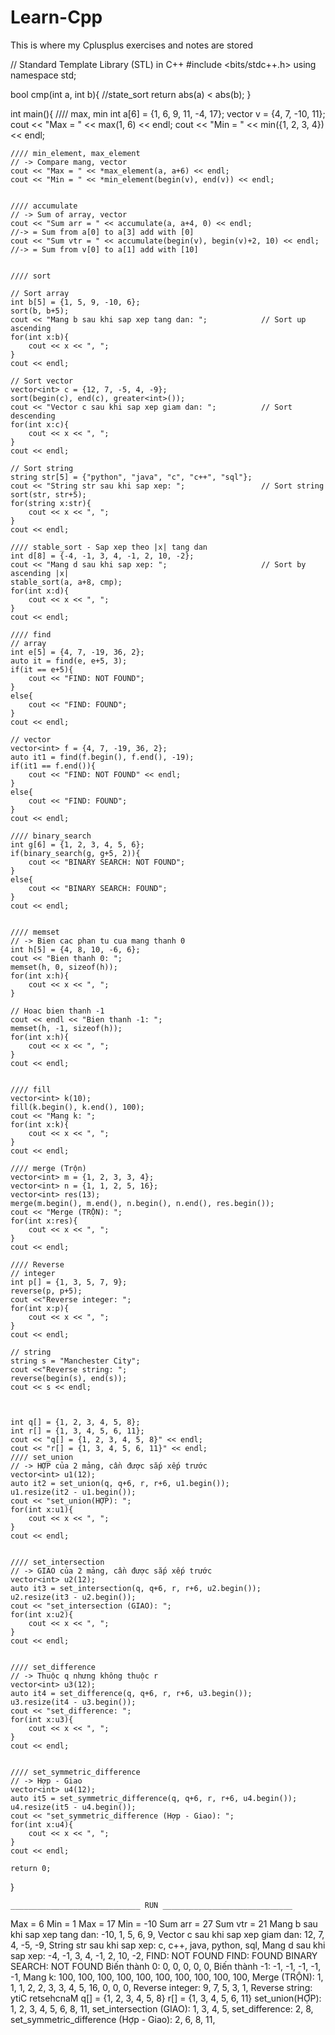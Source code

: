 # Learn-Cpp

This is where my Cplusplus exercises and notes are stored

// Standard Template Library (STL) in C++ 
#include <bits/stdc++.h>
using namespace std;

bool cmp(int a, int b){  //state_sort
    return abs(a) < abs(b);
}

int main(){
	//// max, min
    int a[6] = {1, 6, 9, 11, -4, 17};
    vector<int> v = {4, 7, -10, 11};
    cout << "Max = " << max(1, 6) << endl;
    cout << "Min = " << min({1, 2, 3, 4}) << endl;


    //// min_element, max_element
    // -> Compare mang, vector
	cout << "Max = " << *max_element(a, a+6) << endl;
    cout << "Min = " << *min_element(begin(v), end(v)) << endl;
    

    //// accumulate
    // -> Sum of array, vector
    cout << "Sum arr = " << accumulate(a, a+4, 0) << endl;
    //-> = Sum from a[0] to a[3] add with [0]
    cout << "Sum vtr = " << accumulate(begin(v), begin(v)+2, 10) << endl;
    //-> = Sum from v[0] to a[1] add with [10]
	

    //// sort

    // Sort array
    int b[5] = {1, 5, 9, -10, 6};
    sort(b, b+5);
    cout << "Mang b sau khi sap xep tang dan: ";            // Sort up ascending
    for(int x:b){
        cout << x << ", ";
    }
    cout << endl;

    // Sort vector
    vector<int> c = {12, 7, -5, 4, -9};
    sort(begin(c), end(c), greater<int>());
    cout << "Vector c sau khi sap xep giam dan: ";          // Sort descending
    for(int x:c){
        cout << x << ", ";
    }
    cout << endl;

    // Sort string
    string str[5] = {"python", "java", "c", "c++", "sql"};
    cout << "String str sau khi sap xep: ";                 // Sort string
    sort(str, str+5);
    for(string x:str){
        cout << x << ", ";
    }
    cout << endl;

    //// stable_sort - Sap xep theo |x| tang dan
    int d[8] = {-4, -1, 3, 4, -1, 2, 10, -2};
    cout << "Mang d sau khi sap xep: ";                     // Sort by ascending |x|
    stable_sort(a, a+8, cmp);
    for(int x:d){
        cout << x << ", ";
    }
    cout << endl;

    //// find
    // array
    int e[5] = {4, 7, -19, 36, 2};
    auto it = find(e, e+5, 3);
    if(it == e+5){
        cout << "FIND: NOT FOUND";
    }
    else{
        cout << "FIND: FOUND";
    }
    cout << endl;

    // vector
    vector<int> f = {4, 7, -19, 36, 2};
    auto it1 = find(f.begin(), f.end(), -19);
    if(it1 == f.end()){
        cout << "FIND: NOT FOUND" << endl;
    }
    else{
        cout << "FIND: FOUND";
    }
    cout << endl;

    //// binary_search
    int g[6] = {1, 2, 3, 4, 5, 6};
    if(binary_search(g, g+5, 2)){
        cout << "BINARY SEARCH: NOT FOUND";
    }
    else{
        cout << "BINARY SEARCH: FOUND";
    }
    cout << endl;


    //// memset
    // -> Bien cac phan tu cua mang thanh 0
    int h[5] = {4, 8, 10, -6, 6};
    cout << "Bien thanh 0: ";
    memset(h, 0, sizeof(h));
    for(int x:h){
        cout << x << ", ";
    }

    // Hoac bien thanh -1
    cout << endl << "Bien thanh -1: ";
    memset(h, -1, sizeof(h));
    for(int x:h){
        cout << x << ", ";
    }
    cout << endl;


    //// fill
    vector<int> k(10);
    fill(k.begin(), k.end(), 100);
    cout << "Mang k: ";
    for(int x:k){
        cout << x << ", ";
    }
    cout << endl;

    //// merge (Trộn)
    vector<int> m = {1, 2, 3, 3, 4};
    vector<int> n = {1, 1, 2, 5, 16};
    vector<int> res(13);
    merge(m.begin(), m.end(), n.begin(), n.end(), res.begin());
    cout << "Merge (TRỘN): ";
    for(int x:res){
        cout << x << ", ";
    }
    cout << endl;

    //// Reverse
    // integer
    int p[] = {1, 3, 5, 7, 9};
    reverse(p, p+5);
    cout <<"Reverse integer: ";
    for(int x:p){
        cout << x << ", ";
    }
    cout << endl;

    // string
    string s = "Manchester City";
    cout <<"Reverse string: ";
    reverse(begin(s), end(s));
    cout << s << endl;



    int q[] = {1, 2, 3, 4, 5, 8};
    int r[] = {1, 3, 4, 5, 6, 11};
    cout << "q[] = {1, 2, 3, 4, 5, 8}" << endl;
    cout << "r[] = {1, 3, 4, 5, 6, 11}" << endl;
    //// set_union
    // -> HỢP của 2 mảng, cần được sắp xếp trước
    vector<int> u1(12);
    auto it2 = set_union(q, q+6, r, r+6, u1.begin());
    u1.resize(it2 - u1.begin());
    cout << "set_union(HỢP): ";
    for(int x:u1){
        cout << x << ", ";
    }
    cout << endl;


    //// set_intersection
    // -> GIAO của 2 mảng, cần được sắp xếp trước
    vector<int> u2(12);
    auto it3 = set_intersection(q, q+6, r, r+6, u2.begin());
    u2.resize(it3 - u2.begin());
    cout << "set_intersection (GIAO): ";
    for(int x:u2){
        cout << x << ", ";
    }
    cout << endl;


    //// set_difference
    // -> Thuộc q nhưng không thuộc r
    vector<int> u3(12);
    auto it4 = set_difference(q, q+6, r, r+6, u3.begin());
    u3.resize(it4 - u3.begin());
    cout << "set_difference: ";
    for(int x:u3){
        cout << x << ", ";
    }
    cout << endl;


    //// set_symmetric_difference
    // -> Hợp - Giao
    vector<int> u4(12);
    auto it5 = set_symmetric_difference(q, q+6, r, r+6, u4.begin());
    u4.resize(it5 - u4.begin());
    cout << "set_symmetric_difference (Hợp - Giao): ";
    for(int x:u4){
        cout << x << ", ";
    }
    cout << endl;

    return 0;
}

	
	_____________________________ RUN _____________________________

Max = 6
Min = 1
Max = 17
Min = -10
Sum arr = 27
Sum vtr = 21
Mang b sau khi sap xep tang dan: -10, 1, 5, 6, 9, 
Vector c sau khi sap xep giam dan: 12, 7, 4, -5, -9, 
String str sau khi sap xep: c, c++, java, python, sql, 
Mang d sau khi sap xep: -4, -1, 3, 4, -1, 2, 10, -2, 
FIND: NOT FOUND
FIND: FOUND
BINARY SEARCH: NOT FOUND
Biến thành 0: 0, 0, 0, 0, 0, 
Biến thành -1: -1, -1, -1, -1, -1, 
Mang k: 100, 100, 100, 100, 100, 100, 100, 100, 100, 100, 
Merge (TRỘN): 1, 1, 1, 2, 2, 3, 3, 4, 5, 16, 0, 0, 0, 
Reverse integer: 9, 7, 5, 3, 1, 
Reverse string: ytiC retsehcnaM
q[] = {1, 2, 3, 4, 5, 8}
r[] = {1, 3, 4, 5, 6, 11}
set_union(HỢP): 1, 2, 3, 4, 5, 6, 8, 11, 
set_intersection (GIAO): 1, 3, 4, 5, 
set_difference: 2, 8, 
set_symmetric_difference (Hợp - Giao): 2, 6, 8, 11, 

	
	
	

